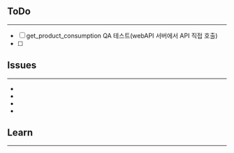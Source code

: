 ## ToDo
---
- [ ] get_product_consumption QA 테스트(webAPI 서버에서 API 직접 호출)
- [ ] 


## Issues
---
- 
- 
- 
- 

## Learn
---


